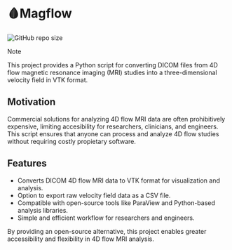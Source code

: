 # 🩸Magflow

![GitHub repo size](https://img.shields.io/github/repo-size/lewinkoon/magflow)

> [!NOTE]
> This project provides a Python script for converting DICOM files from 4D flow magnetic resonance imaging (MRI) studies into a three-dimensional velocity field in VTK format.

## Motivation

Commercial solutions for analyzing 4D flow MRI data are often prohibitively expensive, limiting accesibility for researchers, clinicians, and engineers. This script ensures that anyone can process and analyze 4D flow studies without requiring costly propietary software.

## Features

- Converts DICOM 4D flow MRI data to VTK format for visualization and analysis.
- Option to export raw velocity field data as a CSV file.
- Compatible with open-source tools like ParaView and Python-based analysis libraries.
- Simple and efficient workflow for researchers and engineers.

By providing an open-source alternative, this project enables greater accessibility and flexibility in 4D flow MRI analysis.